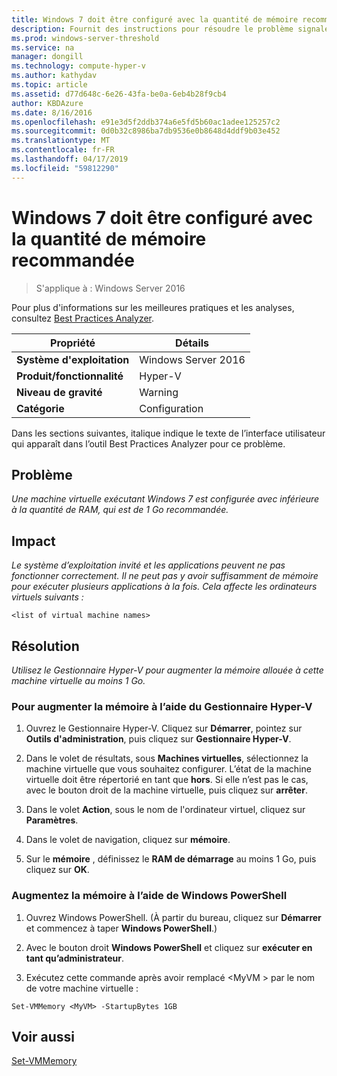 ```yaml
---
title: Windows 7 doit être configuré avec la quantité de mémoire recommandée
description: Fournit des instructions pour résoudre le problème signalé par cette règle de Best Practices Analyzer.
ms.prod: windows-server-threshold
ms.service: na
manager: dongill
ms.technology: compute-hyper-v
ms.author: kathydav
ms.topic: article
ms.assetid: d77d648c-6e26-43fa-be0a-6eb4b28f9cb4
author: KBDAzure
ms.date: 8/16/2016
ms.openlocfilehash: e91e3d5f2ddb374a6e5fd5b60ac1adee125257c2
ms.sourcegitcommit: 0d0b32c8986ba7db9536e0b8648d4ddf9b03e452
ms.translationtype: MT
ms.contentlocale: fr-FR
ms.lasthandoff: 04/17/2019
ms.locfileid: "59812290"
---
```

# <a name="windows-7-should-be-configured-with-the-recommended-amount-of-memory"></a>Windows 7 doit être configuré avec la quantité de mémoire recommandée

>S'applique à : Windows Server 2016

Pour plus d'informations sur les meilleures pratiques et les analyses, consultez [Best Practices Analyzer](https://go.microsoft.com/fwlink/?LinkId=122786).  
  
|Propriété|Détails|  
|-|-|  
|**Système d'exploitation**|Windows Server 2016|  
|**Produit/fonctionnalité**|Hyper-V|  
|**Niveau de gravité**|Warning|  
|**Catégorie**|Configuration|  

Dans les sections suivantes, italique indique le texte de l’interface utilisateur qui apparaît dans l’outil Best Practices Analyzer pour ce problème.

## <a name="issue"></a>Problème  
  
*Une machine virtuelle exécutant Windows 7 est configurée avec inférieure à la quantité de RAM, qui est de 1 Go recommandée.*  
  
## <a name="impact"></a>Impact  
  
*Le système d’exploitation invité et les applications peuvent ne pas fonctionner correctement. Il ne peut pas y avoir suffisamment de mémoire pour exécuter plusieurs applications à la fois. Cela affecte les ordinateurs virtuels suivants :*  
```  
<list of virtual machine names>  
```  
## <a name="resolution"></a>Résolution  
  
*Utilisez le Gestionnaire Hyper-V pour augmenter la mémoire allouée à cette machine virtuelle au moins 1 Go.*  
  
### <a name="to-increase-the-memory-using-hyper-v-manager"></a>Pour augmenter la mémoire à l’aide du Gestionnaire Hyper-V  
  
1.  Ouvrez le Gestionnaire Hyper-V. Cliquez sur **Démarrer**, pointez sur **Outils d'administration**, puis cliquez sur **Gestionnaire Hyper-V**.  
  
2.  Dans le volet de résultats, sous **Machines virtuelles**, sélectionnez la machine virtuelle que vous souhaitez configurer. L’état de la machine virtuelle doit être répertorié en tant que **hors**. Si elle n’est pas le cas, avec le bouton droit de la machine virtuelle, puis cliquez sur **arrêter**.  
  
3.  Dans le volet **Action**, sous le nom de l'ordinateur virtuel, cliquez sur **Paramètres**.  
  
4.  Dans le volet de navigation, cliquez sur **mémoire**.  
  
5.  Sur le **mémoire** , définissez le **RAM de démarrage** au moins 1 Go, puis cliquez sur **OK**.  
  
### <a name="increase-the-memory-using-windows-powershell"></a>Augmentez la mémoire à l’aide de Windows PowerShell  
  
1.  Ouvrez Windows PowerShell. (À partir du bureau, cliquez sur **Démarrer** et commencez à taper **Windows PowerShell**.)  
  
2.  Avec le bouton droit **Windows PowerShell** et cliquez sur **exécuter en tant qu’administrateur**.  
  
3.  Exécutez cette commande après avoir remplacé \<MyVM > par le nom de votre machine virtuelle :  
  
```  
Set-VMMemory <MyVM> -StartupBytes 1GB  
```  
  
## <a name="see-also"></a>Voir aussi  
[Set-VMMemory](https://technet.microsoft.com/library/hh848572.aspx)  
  


